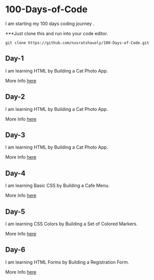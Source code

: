 # 100-Days-of-Code
I am  starting  my 100 days  coding journey .

***Just clone this and run into your code editor.  

```git clone https://github.com/nusratshauoly/100-Days-of-Code.git```
## Day-1
I am learning HTML by Building a Cat Photo App.

More Info [here](./Day-1/Day-1.md)

## Day-2
I am learning HTML by Building a Cat Photo App.  

 
More Info [here](./Day-2/Day-2.md)

## Day-3
I am learning HTML by Building a Cat Photo App.  

 
More Info [here](./Day-3/Day-3.md)

## Day-4
I am learning Basic CSS by Building a Cafe Menu.

 
More Info [here](./Day-4/Day-4.md)

## Day-5
I am learning CSS Colors by Building a Set of Colored Markers.

 
More Info [here](./Day-5/Day-5.md)


## Day-6
I am learning HTML Forms by Building a Registration Form.

 
More Info [here](./Day-6/Day-6.md)